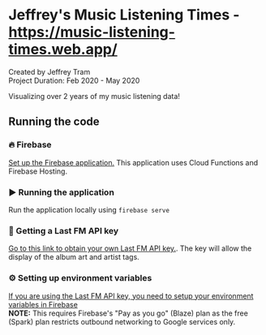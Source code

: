 # Jeffrey's Music Listening Times - https://music-listening-times.web.app/
Created by Jeffrey Tram  
Project Duration: Feb 2020 - May 2020

Visualizing over 2 years of my music listening data!  

## Running the code
### 🔥 Firebase
[Set up the Firebase application.](https://firebase.google.com/docs/web/setup)
This application uses Cloud Functions and Firebase Hosting.

### ▶ Running the application
Run the application locally using `firebase serve`

### 🔑 Getting a Last FM API key
[Go to this link to obtain your own Last FM API key.](https://www.last.fm/api/). The key will allow the display of the album art and artist tags.

### ⚙ Setting up environment variables
[If you are using the Last FM API key, you need to setup your environment variables in Firebase](https://firebase.google.com/docs/functions/config-env)  
**NOTE:** This requires Firebase's "Pay as you go" (Blaze) plan as the free (Spark) plan restricts outbound networking to Google services only.
